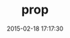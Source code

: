 ---
layout: post
title:  "prop"
repo:   "zendesk/prop"
date:   2015-02-18 17:17:30
gemurl: http://github.com/zendesk/prop
---